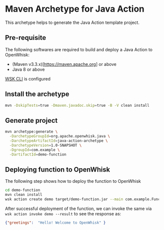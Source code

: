 # Maven Archetype for Java Action

This archetype helps to generate the Java Action template project.

## Pre-requisite

The following softwares are required to build and deploy a Java Action to OpenWhisk:

* (Maven v3.3.x)[https://maven.apache.org] or above
* Java 8 or above

[WSK CLI](https://github.com/apache/incubator-openwhisk/blob/master/docs/cli.md) is configured 

## Install the archetype
```sh
mvn -DskipTests=true -Dmaven.javadoc.skip=true -B -V clean install
```

## Generate project 

```sh
mvn archetype:generate \
  -DarchetypeGroupId=org.apache.openwhisk.java \
  -DarchetypeArtifactId=java-action-archetype \
  -DarchetypeVersion=1.0-SNAPSHOT \
  -DgroupId=com.example \
  -DartifactId=demo-function
```

## Deploying function to OpenWhisk

The following step shows how to deploy the function to OpenWhisk

```sh
cd demo-function
mvn clean install
wsk action create demo target/demo-function.jar --main com.example.FunctionApp
```

After successful deployment of the function, we can invoke the same via `wsk action invoke demo --result` to see the response as:

```json
{"greetings":  "Hello! Welcome to OpenWhisk" }
```